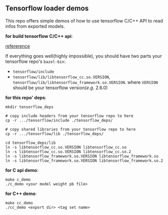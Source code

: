 ## Tensorflow loader demos

This repo offers simple demos of how to use tensorflow C/C++ API to read infos from exported models.

**for build tensorflow C/C++ api**:

[refererence](https://github.com/rangsimanketkaew/tensorflow-cpp-api/blob/main/compile_tensorflow_cpp.md#dependencies) 

If everything goes well(highly impossible), you should have two parts your tensorflow repo's `bazel-bin`:

* `tensorflow/include`
* `tensorflow/lib/libtensorflow_cc.so.VERSION`, `tensorflow/lib/libtensorflow_framework.so.VERSION`. where `VERSION` should be your tensorflow version(*e.g.* 2.6.0)

**for this repo' deps**:

```
mkdir tensorflow_deps

# copy include headers from your tensorflow repo to here 
cp -r .../tensorflow/include ./tensorflow_deps/

# copy shared libraries from your tensorflow repo to here 
cp -r .../tensorflow/lib ./tensorflow_deps/

cd tensorflow_deps/lib
ln -s libtensorflow_cc.so.VERSION libtensorflow_cc.so
ln -s libtensorflow_cc.so.VERSION libtensorflow_cc.so.2
ln -s libtensorflow_framework.so.VERSION libtensorflow_framework.so
ln -s libtensorflow_framework.so.VERSION libtensorflow_framework.so.2
```

**for C api demo**:

```shell
make c_demo
./c_demo <your model weight pb file>
```

**for C++ demo**:

```shell
make cc_demo
./cc_demo <export dir> <tag set name>
```



